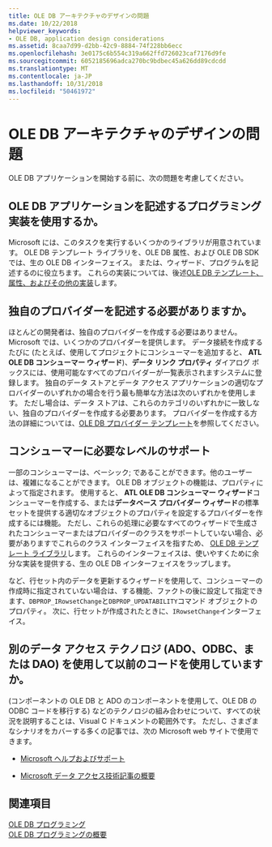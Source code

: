 ```yaml
---
title: OLE DB アーキテクチャのデザインの問題
ms.date: 10/22/2018
helpviewer_keywords:
- OLE DB, application design considerations
ms.assetid: 8caa7d99-d2bb-42c9-8884-74f228bb6ecc
ms.openlocfilehash: 3e0175c6b554c319a662ffd726023caf7176d9fe
ms.sourcegitcommit: 6052185696adca270bc9bdbec45a626dd89cdcdd
ms.translationtype: MT
ms.contentlocale: ja-JP
ms.lasthandoff: 10/31/2018
ms.locfileid: "50461972"
---
```

# <a name="ole-db-architectural-design-issues"></a>OLE DB アーキテクチャのデザインの問題

OLE DB アプリケーションを開始する前に、次の問題を考慮してください。

## <a name="what-programming-implementation-will-you-use-to-write-your-ole-db-application"></a>OLE DB アプリケーションを記述するプログラミング実装を使用するか。

Microsoft には、このタスクを実行するいくつかのライブラリが用意されています。 OLE DB テンプレート ライブラリを、OLE DB 属性、および OLE DB SDK では、生の OLE DB インターフェイス。 または、ウィザード、プログラムを記述するのに役立ちます。 これらの実装については、後述[OLE DB テンプレート、属性、およびその他の実装](../../data/oledb/ole-db-templates-attributes-and-other-implementations.md)します。

## <a name="do-you-need-to-write-your-own-provider"></a>独自のプロバイダーを記述する必要がありますか。

ほとんどの開発者は、独自のプロバイダーを作成する必要はありません。 Microsoft では、いくつかのプロバイダーを提供します。 データ接続を作成するたびに (たとえば、使用してプロジェクトにコンシューマーを追加すると、 **ATL OLE DB コンシューマー ウィザード**)、**データ リンク プロパティ** ダイアログ ボックスには、使用可能なすべてのプロバイダーが一覧表示されますシステムに登録します。 独自のデータ ストアとデータ アクセス アプリケーションの適切なプロバイダーのいずれかの場合を行う最も簡単な方法は次のいずれかを使用します。 ただし場合は、データ ストアは、これらのカテゴリのいずれかに一致しない、独自のプロバイダーを作成する必要あります。 プロバイダーを作成する方法の詳細については、[OLE DB プロバイダー テンプレート](../../data/oledb/ole-db-provider-templates-cpp.md)を参照してください。

## <a name="what-level-of-support-do-you-need-for-your-consumer"></a>コンシューマーに必要なレベルのサポート

一部のコンシューマーは、ベーシック; であることができます。他のユーザーは、複雑になることができます。 OLE DB オブジェクトの機能は、プロパティによって指定されます。 使用すると、 **ATL OLE DB コンシューマー ウィザード**コンシューマーを作成する、または**データベース プロバイダー ウィザード**の標準セットを提供する適切なオブジェクトのプロパティを設定するプロバイダーを作成するには機能。 ただし、これらの処理に必要なすべてのウィザードで生成されたコンシューマーまたはプロバイダーのクラスをサポートしていない場合、必要がありますでこれらのクラス インターフェイスを指すため、 [OLE DB テンプレート ライブラリ](../../data/oledb/ole-db-templates.md)します。 これらのインターフェイスは、使いやすくために余分な実装を提供する、生の OLE DB インターフェイスをラップします。

など、行セット内のデータを更新するウィザードを使用して、コンシューマーの作成時に指定されていない場合は、する機能、ファクトの後に設定して指定できます、`DBPROP_IRowsetChange`と`DBPROP_UPDATABILITY`コマンド オブジェクトのプロパティ。 次に、行セットが作成されたときに、`IRowsetChange`インターフェイス。

## <a name="do-you-have-older-code-using-another-data-access-technology-ado-odbc-or-dao"></a>別のデータ アクセス テクノロジ (ADO、ODBC、または DAO) を使用して以前のコードを使用していますか。

(コンポーネントの OLE DB と ADO のコンポーネントを使用して、OLE DB の ODBC コードを移行する) などのテクノロジの組み合わせについて、すべての状況を説明することは、Visual C ドキュメントの範囲外です。 ただし、さまざまなシナリオをカバーする多くの記事では、次の Microsoft web サイトで使用できます。

- [Microsoft ヘルプおよびサポート](https://support.microsoft.com/)

- [Microsoft データ アクセス技術記事の概要](https://msdn.microsoft.com/library/ms810811.aspx)

## <a name="see-also"></a>関連項目

[OLE DB プログラミング](../../data/oledb/ole-db-programming.md)<br/>
[OLE DB プログラミングの概要](../../data/oledb/ole-db-programming-overview.md)

